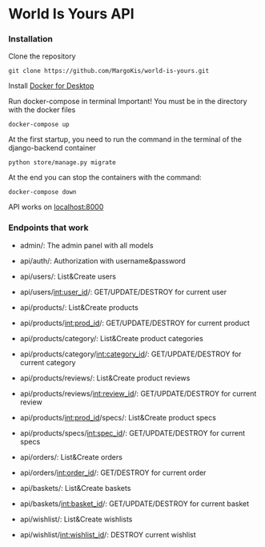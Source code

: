 # World Is Yours API

### Installation

Clone the repository
```
git clone https://github.com/MargoKis/world-is-yours.git
```
Install [Docker for Desktop](https://docs.docker.com/desktop/install/windows-install/)

Run docker-compose in terminal
Important! You must be in the directory with the docker files
```
docker-compose up
```

At the first startup, you need to run the command in the terminal of the django-backend container
```
python store/manage.py migrate
```

At the end  you can stop the containers with the command:
```
docker-compose down
```

API works on [localhost:8000](http://localhost:8000/)

### Endpoints that work

* admin/: The admin panel with all models 
* api/auth/: Authorization with username&password

* api/users/: List&Create users
* api/users/<int:user_id>/: GET/UPDATE/DESTROY for current user

* api/products/: List&Create products
* api/products/<int:prod_id>/: GET/UPDATE/DESTROY for current product

* api/products/category/: List&Create product categories
* api/products/category/<int:category_id>/: GET/UPDATE/DESTROY for current category

* api/products/reviews/: List&Create product reviews
* api/products/reviews/<int:review_id>/: GET/UPDATE/DESTROY for current review

* api/products/<int:prod_id>/specs/: List&Create product specs
* api/products/specs/<int:spec_id>/: GET/UPDATE/DESTROY for current specs

* api/orders/: List&Create orders
* api/orders/<int:order_id>/: GET/DESTROY for current order

* api/baskets/: List&Create baskets
* api/baskets/<int:basket_id>/: GET/UPDATE/DESTROY for current basket

* api/wishlist/: List&Create wishlists
* api/wishlist/<int:wishlist_id>/: DESTROY current wishlist
